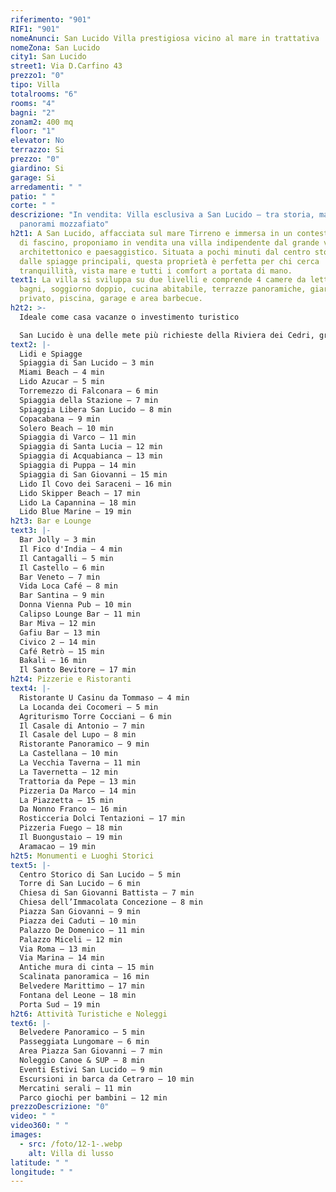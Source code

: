 ```yaml
---
riferimento: "901"
RIF1: "901"
nomeAnunci: San Lucido Villa prestigiosa vicino al mare in trattativa
nomeZona: San Lucido
city1: San Lucido
street1: Via D.Carfino 43
prezzo1: "0"
tipo: Villa
totalrooms: "6"
rooms: "4"
bagni: "2"
zonam2: 400 mq
floor: "1"
elevator: No
terrazzo: Si
prezzo: "0"
giardino: Si
garage: Si
arredamenti: " "
patio: " "
corte: " "
descrizione: "In vendita: Villa esclusiva a San Lucido – tra storia, mare e
  panorami mozzafiato"
h2t1: A San Lucido, affacciata sul mare Tirreno e immersa in un contesto ricco
  di fascino, proponiamo in vendita una villa indipendente dal grande valore
  architettonico e paesaggistico. Situata a pochi minuti dal centro storico e
  dalle spiagge principali, questa proprietà è perfetta per chi cerca
  tranquillità, vista mare e tutti i comfort a portata di mano.
text1: La villa si sviluppa su due livelli e comprende 4 camere da letto, 3
  bagni, soggiorno doppio, cucina abitabile, terrazze panoramiche, giardino
  privato, piscina, garage e area barbecue.
h2t2: >-
  Ideale come casa vacanze o investimento turistico

  San Lucido è una delle mete più richieste della Riviera dei Cedri, grazie alla sua posizione, alla vivace vita estiva e alle attrazioni culturali. Ottimo potenziale per affitti brevi, B&B o seconda casa sul mare.
text2: |-
  Lidi e Spiagge
  Spiaggia di San Lucido – 3 min
  Miami Beach – 4 min
  Lido Azucar – 5 min
  Torremezzo di Falconara – 6 min
  Spiaggia della Stazione – 7 min
  Spiaggia Libera San Lucido – 8 min
  Copacabana – 9 min
  Solero Beach – 10 min
  Spiaggia di Varco – 11 min
  Spiaggia di Santa Lucia – 12 min
  Spiaggia di Acquabianca – 13 min
  Spiaggia di Puppa – 14 min
  Spiaggia di San Giovanni – 15 min
  Lido Il Covo dei Saraceni – 16 min
  Lido Skipper Beach – 17 min
  Lido La Capannina – 18 min
  Lido Blue Marine – 19 min
h2t3: Bar e Lounge
text3: |-
  Bar Jolly – 3 min
  Il Fico d'India – 4 min
  Il Cantagalli – 5 min
  Il Castello – 6 min
  Bar Veneto – 7 min
  Vida Loca Café – 8 min
  Bar Santina – 9 min
  Donna Vienna Pub – 10 min
  Calipso Lounge Bar – 11 min
  Bar Miva – 12 min
  Gafiu Bar – 13 min
  Civico 2 – 14 min
  Café Retrò – 15 min
  Bakali – 16 min
  Il Santo Bevitore – 17 min
h2t4: Pizzerie e Ristoranti
text4: |-
  Ristorante U Casinu da Tommaso – 4 min
  La Locanda dei Cocomeri – 5 min
  Agriturismo Torre Cocciani – 6 min
  Il Casale di Antonio – 7 min
  Il Casale del Lupo – 8 min
  Ristorante Panoramico – 9 min
  La Castellana – 10 min
  La Vecchia Taverna – 11 min
  La Tavernetta – 12 min
  Trattoria da Pepe – 13 min
  Pizzeria Da Marco – 14 min
  La Piazzetta – 15 min
  Da Nonno Franco – 16 min
  Rosticceria Dolci Tentazioni – 17 min
  Pizzeria Fuego – 18 min
  Il Buongustaio – 19 min
  Aramacao – 19 min
h2t5: Monumenti e Luoghi Storici
text5: |-
  Centro Storico di San Lucido – 5 min
  Torre di San Lucido – 6 min
  Chiesa di San Giovanni Battista – 7 min
  Chiesa dell’Immacolata Concezione – 8 min
  Piazza San Giovanni – 9 min
  Piazza dei Caduti – 10 min
  Palazzo De Domenico – 11 min
  Palazzo Miceli – 12 min
  Via Roma – 13 min
  Via Marina – 14 min
  Antiche mura di cinta – 15 min
  Scalinata panoramica – 16 min
  Belvedere Marittimo – 17 min
  Fontana del Leone – 18 min
  Porta Sud – 19 min
h2t6: Attività Turistiche e Noleggi
text6: |-
  Belvedere Panoramico – 5 min
  Passeggiata Lungomare – 6 min
  Area Piazza San Giovanni – 7 min
  Noleggio Canoe & SUP – 8 min
  Eventi Estivi San Lucido – 9 min
  Escursioni in barca da Cetraro – 10 min
  Mercatini serali – 11 min
  Parco giochi per bambini – 12 min
prezzoDescrizione: "0"
video: " "
video360: " "
images:
  - src: /foto/12-1-.webp
    alt: Villa di lusso
latitude: " "
longitude: " "
---
```

